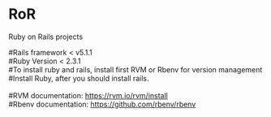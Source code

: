 # RoR
Ruby on Rails projects

#Rails framework < v5.1.1 <br>
#Ruby Version < 2.3.1 <br>
#To install ruby and rails, install first RVM or Rbenv for version management <br>
#Install Ruby, after you should install rails.<br>
<br>
#RVM documentation: https://rvm.io/rvm/install <br>
#Rbenv documentation: https://github.com/rbenv/rbenv
